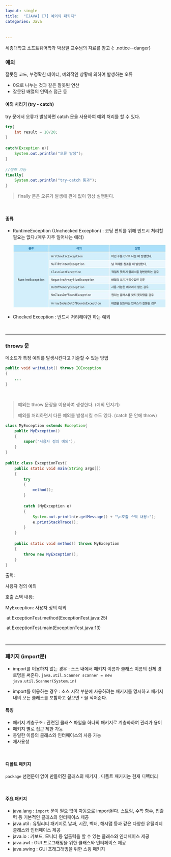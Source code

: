 ```yaml
---
layout: single
title:  "[JAVA] [7] 예외와 패키지"
categories: Java


---
```


세종대학교 소프트웨어학과 박상일 교수님의 자료를 참고
{: .notice--danger}



### 예외

잘못된 코드, 부정확한 데이터, 예외적인 상황에 의하여 발생하는 오류

- 0으로 나누는 것과 같은 잘못된 연산
- 잘못된 배열의 인덱스 접근 등

#### 예외 처리기 (try - catch)

try 문에서 오류가 발생하면 catch 문을 사용하여 예외 처리를 할 수 있다.

```java
try{
    int result = 10/20;
}

catch(Exception e){
    System.out.println("오류 발생");
}

//생략 가능
finally{ 
    System.out.println("try-catch 통과");
}
```

> finally 문은 오류가 발생에 관계 없이 항상 실행된다.

<br/>

#### 종류

- RuntimeException (Unchecked Exception) : 코딩 편의를 위해 반드시 처리할 필요는 없다.(매우 자주 일어나는 에러) 

  ![](/assets/images/20240306/runtime.JPG)

- Checked Exception : 반드시 처리해야만 하는 예외

<br/>

<hr/>

### throws 문

메소드가 특정 예외를 발생시킨다고 기술할 수 있는 방법

```java
public void writeList() throws IOException
{
    ...
}
```

<br/>

> 예외는 throw 문장을 이용하여 생성한다. (예외 던지기)
>
> 예외를 처리하면서 다른 예외를 발생시킬 수도 있다. (catch 문 안에 throw)

```java
class MyException extends Exception{
    public MyException()
    {
        super("사용자 정의 예외");
    }
}

public class ExceptionTest{
    public static void main(String args[])
    {
        try
        {
            method();
        }
        
        catch (MyException e)
        {
            System.out.println(e.getMessage() + "\n호출 스택 내용:");
            e.printStackTrace();
        }
    }
    
    public static void method() throws MyException
    {
        throw new MyException();
    }
}
```

출력:

사용자 정의 예외

호출 스택 내용:

MyException: 사용자 정의 예외

​	at ExceptionTest.method(ExceptionTest.java:25)

​	at ExceptionTest.main(ExceptionTest.java:13)

<br/>

<hr/>

### 패키지 (import문)

- import를 이용하지 않는 경우 : 소스 내에서 패키지 이름과 클래스 이름의 전체 경로명을 써준다. `java.util.Scanner scanner = new java.util.Scanner(System.in)`

- import를 이용하는 경우 : 소스 시작 부분에 사용하려는 패키지를 명시하고 패키지 내의 모든 클래스를 포함하고 싶으면 `*` 을 적어준다.

#### 특징

- 패키지 계층구조 : 관련된 클래스 파일을 하나의 패키지로 계층화하여 관리가 용이
- 패키지 별로 접근 제한 가능
- 동일한 이름의 클래스와 인터페이스의 사용 가능
- 재사용성

<br/>

#### 디폴트 패키지

`package` 선언문이 없이 만들어진 클래스의 패키지 , 디폴트 패키지는 현재 디렉터리

<br/>

#### 주요 패키지

- java.lang : `import` 문이 필요 없이 자동으로 import된다. 스트링, 수학 함수, 입출력 등 기본적인 클래스와 인터페이스 제공
- java.util : 유틸리티 패키지로 날짜, 시간, 벡터, 해시맵 등과 같은 다양한 유틸리티 클래스와 인터페이스 제공
- java.io : 키보드, 모니터 등 입출력을 할 수 있는 클래스와 인터페이스 제공
- java.awt : GUI 프로그래밍을 위한 클래스와 인터페이스 제공
- java.swing : GUI 프래그래밍을 위한 스윙 패키지